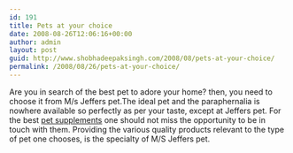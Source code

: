 ```yaml
---
id: 191
title: Pets at your choice
date: 2008-08-26T12:06:16+00:00
author: admin
layout: post
guid: http://www.shobhadeepaksingh.com/2008/08/pets-at-your-choice/
permalink: /2008/08/26/pets-at-your-choice/
---
```

Are you in search of the best pet to adore your home? then, you need to choose it from M/s Jeffers pet.The ideal pet and the paraphernalia is nowhere available so perfectly as per your taste, except at Jeffers pet. For the best [pet supplements](http://www.jefferspet.com/ssc/search_results.asp?CID=0&mscssid=DMGWATN8NGUM9LGT36MERMG7PFM9B5H0&keywords=pet%20supplements&cmkw=pet%20supplements) one should not miss the opportunity to be in touch with them. Providing the various quality products relevant to the type of pet one chooses, is the specialty of M/S Jeffers pet.